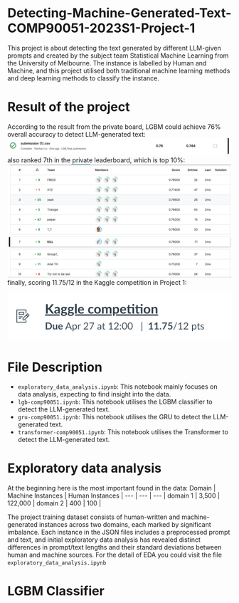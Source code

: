 # Detecting-Machine-Generated-Text-COMP90051-2023S1-Project-1
This project is about detecting the text generated by different LLM-given prompts and created by the subject team Statistical Machine Learning from the University of Melbourne. The instance is labelled by Human and Machine, and this project utilised both traditional machine learning methods and deep learning methods to classify the instance.

# Result of the project
According to the result from the private board, LGBM could achieve 76% overall accuracy to detect LLM-generated text:
![private and public result](graph/lgb_accuracy.png)
also ranked 7th in the private leaderboard, which is top 10%:
![private and public result](graph/kaggle_rank.png)
finally, scoring 11.75/12 in the Kaggle competition in Project 1:

![private and public result](graph/score.png)

# File Description
* `exploratory_data_analysis.ipynb`: This notebook mainly focuses on data analysis, expecting to find insight into the data.
* `lgb-comp90051.ipynb`: This notebook utilises the LGBM classifier to detect the LLM-generated text.
* `gru-comp90051.ipynb`: This notebook utilises the GRU to detect the LLM-generated text.
* `transformer-comp90051.ipynb`: This notebook utilises the Transformer to detect the LLM-generated text.

# Exploratory data analysis
At the beginning here is the most important found in the data:
Domain   | Machine Instances | Human Instances |
--- | --- | --- |
domain 1 | 3,500 | 122,000 | 
domain 2 | 400 | 100 | 

The project training dataset consists of human-written and machine-generated instances across two domains, each marked by significant imbalance. Each instance in the JSON files includes a preprocessed prompt and text, and initial exploratory data analysis has revealed distinct differences in prompt/text lengths and their standard deviations between human and machine sources. For the detail of EDA you could visit the file `exploratory_data_analysis.ipynb`
# LGBM Classifier

